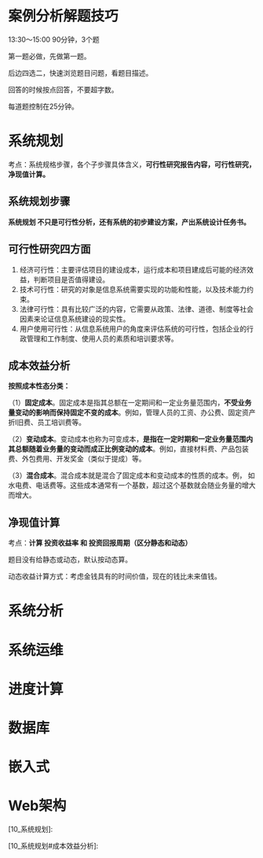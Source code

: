 # 案例分析解题技巧

13:30～15:00	90分钟，3个题

第一题必做，先做第一题。

后边四选二，快速浏览题目问题，看题目描述。

回答的时候按点回答，不要超字数。

每道题控制在25分钟。



# 系统规划

考点：系统规格步骤，各个子步骤具体含义，**可行性研究报告内容，可行性研究，净现值计算。**



## 系统规划步骤

**系统规划 不只是可行性分析，还有系统的初步建设方案，产出系统设计任务书。**

[系统规划步骤]:10_系统规划#系统规划步骤

## 可行性研究四方面

1. 经济可行性：主要评估项目的建设成本，运行成本和项目建成后可能的经济效益，判断项目是否值得建设。
2. 技术可行性：研究的对象是信息系统需要实现的功能和性能，以及技术能力约束。
3. 法律可行性：具有比较广泛的内容，它需要从政策、法律、道德、制度等社会因素来论证信息系统建设的现实性。
4. 用户使用可行性：从信息系统用户的角度来评估系统的可行性，包括企业的行政管理和工作制度、使用人员的素质和培训要求等。

## 成本效益分析

**按照成本性态分类：**

（1）**固定成本**。固定成本是指其总额在一定期间和一定业务量范围内，**不受业务量变动的影响而保持固定不变的成本**。例如，管理人员的工资、办公费、固定资产折l旧费、员工培训费等。

（2）**变动成本**。变动成本也称为可变成本，**是指在一定时期和一定业务量范围内其总额随着业务量的变动而成正比例变动的成本**。例如，直接材料费、产品包装费、外包费用、开发奖金（类似于提成）等。

（3）**混合成本**。混合成本就是混合了固定成本和变动成本的性质的成本。例， 如水电费、电话费等。这些成本通常有一个基数，超过这个基数就会随业务量的增大而增大。

## 净现值计算

考点：**计算 投资收益率 和 投资回报周期（区分静态和动态）**

[净现值计算]:10_系统规划#*净现值计算

题目没有给静态或动态，默认按动态算。

动态收益计算方式：考虑金钱具有的时间价值，现在的钱比未来值钱。









# 系统分析

# 系统运维

# 进度计算

# 数据库

# 嵌入式

# Web架构

[#可行性分析]: 
[#10_系统规划]: 
[#10_系统规划.md]: 
[10_系统规划.md]: 
[10_系统规划]: 

[10_系统规划#成本效益分析]: 

[#可行性分析]: 
[#案例分析解题技巧]: 